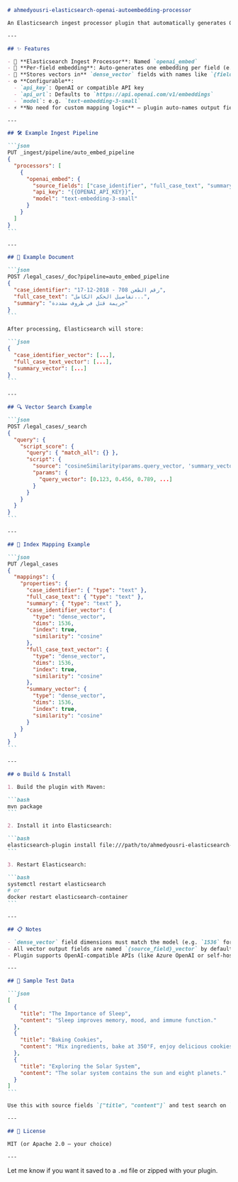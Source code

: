 ````markdown
# ahmedyousri-elasticsearch-openai-autoembedding-processor

An Elasticsearch ingest processor plugin that automatically generates OpenAI-compatible dense vector embeddings for selected fields during document ingestion. Perfect for semantic search over legal, Arabic, or multilingual data.

---

## ✨ Features

- 🔌 **Elasticsearch Ingest Processor**: Named `openai_embed`
- 🧠 **Per-field embedding**: Auto-generates one embedding per field (e.g. `case_identifier`, `summary`)
- 🧾 **Stores vectors in** `dense_vector` fields with names like `{field}_vector`
- ⚙️ **Configurable**:
  - `api_key`: OpenAI or compatible API key
  - `api_url`: Defaults to `https://api.openai.com/v1/embeddings`
  - `model`: e.g. `text-embedding-3-small`
- ⚡ **No need for custom mapping logic** – plugin auto-names output fields

---

## 🛠 Example Ingest Pipeline

```json
PUT _ingest/pipeline/auto_embed_pipeline
{
  "processors": [
    {
      "openai_embed": {
        "source_fields": ["case_identifier", "full_case_text", "summary"],
        "api_key": "{{OPENAI_API_KEY}}",
        "model": "text-embedding-3-small"
      }
    }
  ]
}
```

---

## 📄 Example Document

```json
POST /legal_cases/_doc?pipeline=auto_embed_pipeline
{
  "case_identifier": "17-12-2018 - رقم الطعن 708",
  "full_case_text": "تفاصيل الحكم الكامل...",
  "summary": "جريمة قتل في ظروف مشددة"
}
```

After processing, Elasticsearch will store:

```json
{
  "case_identifier_vector": [...],
  "full_case_text_vector": [...],
  "summary_vector": [...]
}
```

---

## 🔍 Vector Search Example

```json
POST /legal_cases/_search
{
  "query": {
    "script_score": {
      "query": { "match_all": {} },
      "script": {
        "source": "cosineSimilarity(params.query_vector, 'summary_vector') + 1.0",
        "params": {
          "query_vector": [0.123, 0.456, 0.789, ...]
        }
      }
    }
  }
}
```

---

## 📐 Index Mapping Example

```json
PUT /legal_cases
{
  "mappings": {
    "properties": {
      "case_identifier": { "type": "text" },
      "full_case_text": { "type": "text" },
      "summary": { "type": "text" },
      "case_identifier_vector": {
        "type": "dense_vector",
        "dims": 1536,
        "index": true,
        "similarity": "cosine"
      },
      "full_case_text_vector": {
        "type": "dense_vector",
        "dims": 1536,
        "index": true,
        "similarity": "cosine"
      },
      "summary_vector": {
        "type": "dense_vector",
        "dims": 1536,
        "index": true,
        "similarity": "cosine"
      }
    }
  }
}
```

---

## ⚙️ Build & Install

1. Build the plugin with Maven:

```bash
mvn package
```

2. Install it into Elasticsearch:

```bash
elasticsearch-plugin install file:///path/to/ahmedyousri-elasticsearch-openai-autoembedding-processor.zip
```

3. Restart Elasticsearch:

```bash
systemctl restart elasticsearch
# or
docker restart elasticsearch-container
```

---

## 📋 Notes

- `dense_vector` field dimensions must match the model (e.g. `1536` for `text-embedding-3-small`)
- All vector output fields are named `{source_field}_vector` by default
- Plugin supports OpenAI-compatible APIs (like Azure OpenAI or self-hosted models)

---

## 🧪 Sample Test Data

```json
[
  {
    "title": "The Importance of Sleep",
    "content": "Sleep improves memory, mood, and immune function."
  },
  {
    "title": "Baking Cookies",
    "content": "Mix ingredients, bake at 350°F, enjoy delicious cookies."
  },
  {
    "title": "Exploring the Solar System",
    "content": "The solar system contains the sun and eight planets."
  }
]
```

Use this with source fields `["title", "content"]` and test search on `title_vector` or `content_vector`.

---

## 📖 License

MIT (or Apache 2.0 — your choice)

---
````

Let me know if you want it saved to a `.md` file or zipped with your plugin.
